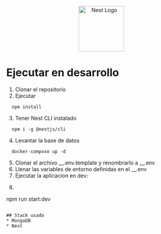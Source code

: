 <p align="center">
  <a href="http://nestjs.com/" target="blank"><img src="https://nestjs.com/img/logo-small.svg" width="120" alt="Nest Logo" /></a>
</p>

# Ejecutar en desarrollo

1. Clonar el repositorio
2. Ejecutar
```
  npm install
```
3. Tener Nest CLI instalado
```
  npm i -g @nestjs/cli
```
4. Levantar la base de datos
```
  docker-compose up -d
```
5. Clonar el archivo __.env.template y renombrarlo a __.env
6. Llenar las variables de entorno definidas en el __.env
7. Ejecutar la aplicacion en dev:
8. ```
  npm run start:dev
```

## Stack usado
* MongoDB
* Nest
